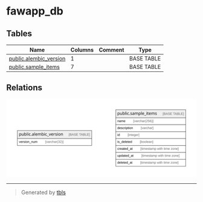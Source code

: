 # fawapp_db

## Tables

| Name | Columns | Comment | Type |
| ---- | ------- | ------- | ---- |
| [public.alembic_version](public.alembic_version.md) | 1 |  | BASE TABLE |
| [public.sample_items](public.sample_items.md) | 7 |  | BASE TABLE |

## Relations

![er](schema.svg)

---

> Generated by [tbls](https://github.com/k1LoW/tbls)

